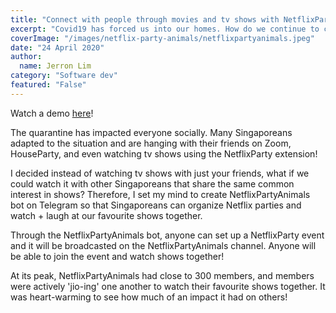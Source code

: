 ```yaml
---
title: "Connect with people through movies and tv shows with NetflixPartyAnimals"
excerpt: "Covid19 has forced us into our homes. How do we continue to create new relationships?"
coverImage: "/images/netflix-party-animals/netflixpartyanimals.jpeg"
date: "24 April 2020"
author:
  name: Jerron Lim
category: "Software dev"
featured: "False"
---
```


Watch a demo [here](https://www.youtube.com/embed/_HOuLnuYf4Q)!

The quarantine has impacted everyone socially. Many Singaporeans adapted to the situation and are hanging with their friends on Zoom, HouseParty, and even watching tv shows using the NetflixParty extension!

I decided instead of watching tv shows with just your friends, what if we could watch it with other Singaporeans that share the same common interest in shows? Therefore, I set my mind to create NetflixPartyAnimals bot on Telegram so that Singaporeans can organize Netflix parties and watch + laugh at our favourite shows together.

Through the NetflixPartyAnimals bot, anyone can set up a NetflixParty event and it will be broadcasted on the NetflixPartyAnimals channel. Anyone will be able to join the event and watch shows together!

At its peak, NetflixPartyAnimals had close to 300 members, and members were actively 'jio-ing' one another to watch their favourite shows together. It was heart-warming to see how much of an impact it had on others!
